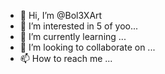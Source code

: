 - 👋 Hi, I’m @Bol3XArt
- 👀 I’m interested in 5 of yoo...
- 🌱 I’m currently learning ...
- 💞️ I’m looking to collaborate on ...
- 📫 How to reach me ...

<!---
Bol3XArt/Bol3XArt is a ✨ special ✨ repository because its `README.md` (this file) appears on your GitHub profile.
You can click the Preview link to take a look at your changes.
--->
